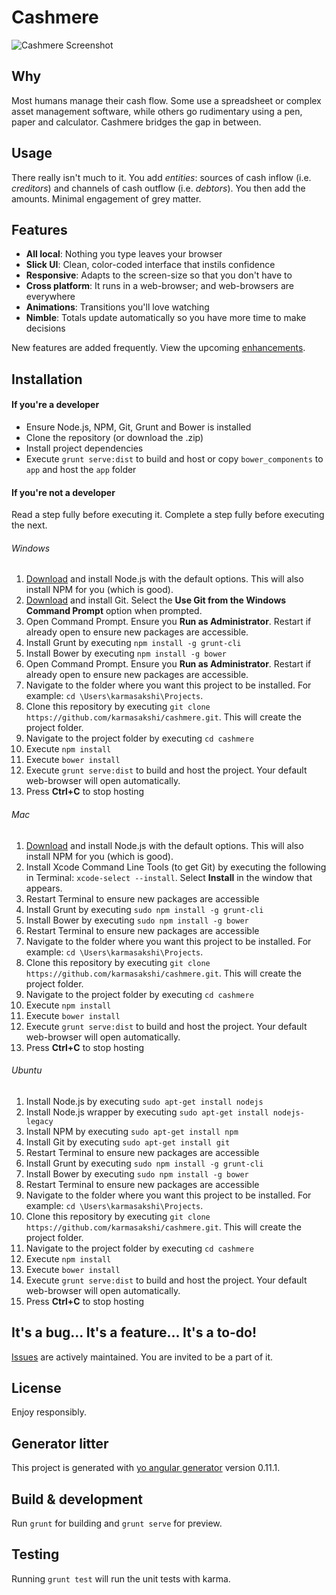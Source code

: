 # Cashmere
![Cashmere Screenshot](https://www.dropbox.com/s/bb6s49uzbu6vflv/cashmere.png?dl=1)

## Why
Most humans manage their cash flow. Some use a spreadsheet or complex asset management software, while others go rudimentary using a pen, paper and calculator. Cashmere bridges the gap in between.

## Usage
There really isn't much to it. You add *entities*: sources of cash inflow (i.e. *creditors*) and channels of cash outflow (i.e. *debtors*). You then add the amounts. Minimal engagement of grey matter.

## Features
* **All local**: Nothing you type leaves your browser
* **Slick UI**: Clean, color-coded interface that instils confidence
* **Responsive**: Adapts to the screen-size so that you don't have to
* **Cross platform**: It runs in a web-browser; and web-browsers are everywhere
* **Animations**: Transitions you'll love watching
* **Nimble**: Totals update automatically so you have more time to make decisions

New features are added frequently. View the upcoming [enhancements](https://github.com/karmasakshi/cashmere/issues?q=label%3Aenhancement).

## Installation

#### If you're a developer
* Ensure Node.js, NPM, Git, Grunt and Bower is installed
* Clone the repository (or download the .zip)
* Install project dependencies
* Execute `grunt serve:dist` to build and host or copy `bower_components` to `app` and host the `app` folder

#### If you're not a developer
Read a step fully before executing it. Complete a step fully before executing the next.

###### Windows
1. [Download](https://nodejs.org/download/) and install Node.js with the default options. This will also install NPM for you (which is good).
2. [Download](https://git-scm.com/downloads) and install Git. Select the **Use Git from the Windows Command Prompt** option when prompted.
3. Open Command Prompt. Ensure you **Run as Administrator**. Restart if already open to ensure new packages are accessible.
4. Install Grunt by executing `npm install -g grunt-cli`
5. Install Bower by executing `npm install -g bower`
6. Open Command Prompt. Ensure you **Run as Administrator**. Restart if already open to ensure new packages are accessible.
7. Navigate to the folder where you want this project to be installed. For example: `cd \Users\karmasakshi\Projects`.
8. Clone this repository by executing `git clone https://github.com/karmasakshi/cashmere.git`. This will create the project folder.
9. Navigate to the project folder by executing `cd cashmere`
10. Execute `npm install`
11. Execute `bower install`
12. Execute `grunt serve:dist` to build and host the project. Your default web-browser will open automatically.
13. Press **Ctrl+C** to stop hosting

###### Mac
1. [Download](https://nodejs.org/download/) and install Node.js with the default options. This will also install NPM for you (which is good).
2. Install Xcode Command Line Tools (to get Git) by executing the following in Terminal: `xcode-select --install`. Select **Install** in the window that appears.
3. Restart Terminal to ensure new packages are accessible
4. Install Grunt by executing `sudo npm install -g grunt-cli`
5. Install Bower by executing `sudo npm install -g bower`
6. Restart Terminal to ensure new packages are accessible
7. Navigate to the folder where you want this project to be installed. For example: `cd \Users\karmasakshi\Projects`.
8. Clone this repository by executing `git clone https://github.com/karmasakshi/cashmere.git`. This will create the project folder.
9. Navigate to the project folder by executing `cd cashmere`
10. Execute `npm install`
11. Execute `bower install`
12. Execute `grunt serve:dist` to build and host the project. Your default web-browser will open automatically.
13. Press **Ctrl+C** to stop hosting

###### Ubuntu
1. Install Node.js by executing `sudo apt-get install nodejs`
2. Install Node.js wrapper by executing `sudo apt-get install nodejs-legacy`
3. Install NPM by executing `sudo apt-get install npm`
4. Install Git by executing `sudo apt-get install git`
5. Restart Terminal to ensure new packages are accessible
6. Install Grunt by executing `sudo npm install -g grunt-cli`
7. Install Bower by executing `sudo npm install -g bower`
8. Restart Terminal to ensure new packages are accessible
9. Navigate to the folder where you want this project to be installed. For example: `cd \Users\karmasakshi\Projects`.
10. Clone this repository by executing `git clone https://github.com/karmasakshi/cashmere.git`. This will create the project folder.
11. Navigate to the project folder by executing `cd cashmere`
12. Execute `npm install`
13. Execute `bower install`
14. Execute `grunt serve:dist` to build and host the project. Your default web-browser will open automatically.
15. Press **Ctrl+C** to stop hosting

## It's a bug... It's a feature... It's a to-do!
[Issues](https://github.com/karmasakshi/cashmere/issues) are actively maintained. You are invited to be a part of it.

## License
Enjoy responsibly.

## Generator litter

This project is generated with [yo angular generator](https://github.com/yeoman/generator-angular)
version 0.11.1.

## Build & development

Run `grunt` for building and `grunt serve` for preview.

## Testing

Running `grunt test` will run the unit tests with karma.